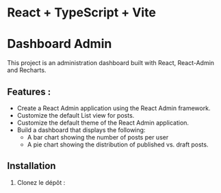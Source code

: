 # React + TypeScript + Vite

# Dashboard Admin
This project is an administration dashboard built with React, React-Admin and Recharts.

## Features :
- Create a React Admin application using the React Admin framework.
- Customize the default List view for posts.
- Customize the default theme of the React Admin application.
- Build a dashboard that displays the following:
  - A bar chart showing the number of posts per user
  - A pie chart showing the distribution of published vs. draft posts.


## Installation
1. Clonez le dépôt :

```
